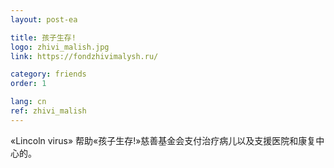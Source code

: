 ```yaml
---
layout: post-ea

title: 孩子生存!
logo: zhivi_malish.jpg
link: https://fondzhivimalysh.ru/

category: friends
order: 1

lang: cn
ref: zhivi_malish
---
```


«Lincoln virus» 帮助«孩子生存!»慈善基金会支付治疗病儿以及支援医院和康复中心的。
